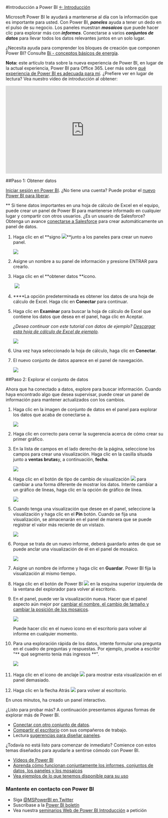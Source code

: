 <properties 
   pageTitle="Introducción a Power BI" 
   description="Introducción a Power BI" 
   services="powerbi" 
   documentationCenter="" 
   authors="v-anpasi" 
   manager="mblythe" 
   editor=""
   tags=""/>
 
<tags
   ms.service="powerbi"
   ms.devlang="NA"
   ms.topic="article"
   ms.tgt_pltfrm="NA"
   ms.workload="powerbi"
   ms.date=""
   ms.author="v-anpasi"/>

#Introducción a Power BI
[← Introducción](https://support.powerbi.com/knowledgebase/topics/63037-getting-started)

Microsoft Power BI le ayudará a mantenerse al día con la información que es importante para usted. Con Power BI, ***paneles*** ayuda a tener un dedo en el pulso de su negocio. Los paneles muestran ***mosaicos*** que puede hacer clic para explorar más con ***informes***. Conectarse a varios ***conjuntos de datos*** para llevar todos los datos relevantes juntos en un solo lugar.

¿Necesita ayuda para comprender los bloques de creación que componen Power BI? Consulte [Bi - conceptos básicos de energía](http://support.powerbi.com/knowledgebase/articles/487029-power-bi-preview-basic-concepts).

**Nota:** este artículo trata sobre la nueva experiencia de Power BI, en lugar de la actual experiencia, Power BI para Office 365. Leer más sobre [qué experiencia de Power BI es adecuada para mí](https://support.powerbi.com/knowledgebase/articles/492388). ¿Prefiere ver en lugar de lectura? Vea nuestro vídeo de introducción al obtener:

<p><span><iframe width="500" height="281" frameborder="0" data-embed-url="https://www.youtube.com/watch?v=UE001nxTKqg" allowfullscreen="" scrolling="no" src="https://cdn.embedly.com/widgets/media.html?src=https%3A%2F%2Fwww.youtube.com%2Fembed%2FUE001nxTKqg%3Fwmode%3Dtransparent%26feature%3Doembed&amp;wmode=transparent&amp;url=https%3A%2F%2Fwww.youtube.com%2Fwatch%3Fv%3DUE001nxTKqg&amp;image=https%3A%2F%2Fi.ytimg.com%2Fvi%2FUE001nxTKqg%2Fhqdefault.jpg&amp;key=92cb8bc08566453cb1d8d02838cb7b06&amp;type=text%2Fhtml&amp;schema=youtube" class="embedly-embed"></iframe></span><br></p>


##Paso 1: Obtener datos

[Iniciar sesión en Power BI](http://www.powerbi.com/). ¿No tiene una cuenta? Puede probar el [nuevo Power BI para liberar](http://www.powerbi.com/ "Pruebe gratis los nuevos Power BI").

\*\* Si tiene datos importantes en una hoja de cálculo de Excel en el equipo, puede crear un panel de Power BI para mantenerse informado en cualquier lugar y compartir con otros usuarios. ¿Es un usuario de Salesforce? Obtenga un avance [conectarse a Salesforce](http://support.powerbi.com/knowledgebase/articles/424863) para crear automáticamente un panel de datos.

1.  Haga clic en el **signo ![](media/powerbi-service-get-started/PBI_PlusIcon.png)**junto a los paneles para crear un nuevo panel.  

    ![](media/powerbi-service-get-started/gettingstart1.png)
2.  Asigne un nombre a su panel de información y presione ENTRAR para crearlo.
    
3.  Haga clic en el **obtener datos **icono. 

    ﻿ ![](media/powerbi-service-get-started/PBI_GetData.png)
4.  **﻿**La opción predeterminada es obtener los datos de una hoja de cálculo de Excel. Haga clic en **Conectar** para continuar.

5.  Haga clic en **Examinar** para buscar la hoja de cálculo de Excel que contiene los datos que desea en el panel, haga clic en Aceptar.

    *¿Desea continuar con este tutorial con datos de ejemplo? [Descargar esta hoja de cálculo de Excel de ejemplo](http://go.microsoft.com/fwlink/?LinkID=521962).*

    ![](media/powerbi-service-get-started/gettingstart2.png)
    
6.  Una vez haya seleccionado la hoja de cálculo, haga clic en **Conectar**.
7.  El nuevo conjunto de datos aparece en el panel de navegación.

    ![](media/powerbi-service-get-started/gettingstart3.png)
    

##Paso 2: Explorar el conjunto de datos

Ahora que ha conectado a datos, explore para buscar información. Cuando haya encontrado algo que desea supervisar, puede crear un panel de información para mantener actualizados con los cambios.

1.  Haga clic en la imagen de conjunto de datos en el panel para explorar los datos que acaba de conectarse a.
    
    ![](media/powerbi-service-get-started/gettingstart4.png)
2.  Haga clic en correcto para cerrar la sugerencia acerca de cómo crear su primer gráfico.
3.  En la lista de campos en el lado derecho de la página, seleccione los campos para crear una visualización. Haga clic en la casilla situada junto a **ventas brutas**y, a continuación, **fecha**.

    ![](media/powerbi-service-get-started/fields.png)
    
4.  Haga clic en el botón de tipo de cambio de visualización ![](media/powerbi-service-get-started/change-viz-icon.png) para cambiar a una forma diferente de mostrar los datos. Intente cambiar a un gráfico de líneas, haga clic en la opción de gráfico de línea.

	![](media/powerbi-service-get-started/gettingstart5.png)
5.  Cuando tenga una visualización que desee en el panel, seleccione la visualización y haga clic en el **Pin** botón. Cuando se fija una visualización, se almacenarán en el panel de manera que se puede registrar el valor más reciente de un vistazo.

    ![](media/powerbi-service-get-started/pin.png)
    
6.  Porque se trata de un nuevo informe, deberá guardarlo antes de que se puede anclar una visualización de él en el panel de mosaico.

    ![](media/powerbi-service-get-started/PBI_GetStartSaveB4Pin.png)
    
7.  Asigne un nombre de informe y haga clic en **Guardar**. Power BI fija la visualización al mismo tiempo.
8.  Haga clic en el botón de Power BI ![](media/powerbi-service-get-started/PBI_WaffleIcon.png) en la esquina superior izquierda de la ventana del explorador para volver al escritorio. 

9.  En el panel, puede ver la visualización nueva. Hacer que el panel aspecto aún mejor por [cambiar el nombre, el cambio de tamaño y cambiar la posición de los mosaicos](http://support.powerbi.com/knowledgebase/articles/424878).

    ![](media/powerbi-service-get-started/gettingstart6.png)
    
    Puede hacer clic en el nuevo icono en el escritorio para volver al informe en cualquier momento.
    
10. Para una exploración rápida de los datos, intente formular una pregunta en el cuadro de preguntas y respuestas. Por ejemplo, pruebe a escribir "\*\* qué segmento tenía más ingresos \*\*".

    ﻿![](media/powerbi-service-get-started/PBI_GetStartQnA.png)
11. Haga clic en el icono de anclaje ![](media/powerbi-service-get-started/PBI_PinIcon.png) para mostrar esta visualización en el panel demasiado.
12. Haga clic en la flecha Atrás ![](media/powerbi-service-get-started/PBI_QABackArrow.png) para volver al escritorio.

En unos minutos, ha creado un panel interactivo.

¿Listo para probar más? A continuación presentamos algunas formas de explorar más de Power BI.

-   [Conectar con otro conjunto de datos](https://powerbi.uservoice.com/knowledgebase/articles/434354).
-   [Compartir el escritorio](http://support.powerbi.com/knowledgebase/articles/431008-share-a-dashboard) con sus compañeros de trabajo.
-   Lectura [sugerencias para diseñar paneles](http://support.powerbi.com/knowledgebase/articles/433616-tips-for-designing-a-great-dashboard).

¿Todavía no está listo para comenzar de inmediato? Comience con estos temas diseñados para ayudarle a sentirse cómodo con Power BI.

-   [Vídeos de Power BI](http://support.powerbi.com/knowledgebase/articles/475702-power-bi-preview-videos)
-   [Aprenda cómo funcionan conjuntamente los informes, conjuntos de datos, los paneles y los mosaicos](http://support.powerbi.com/knowledgebase/articles/487029-power-bi-preview-basic-concepts)
-   [Vea ejemplos de lo que tenemos disponible para su uso](http://support.powerbi.com/knowledgebase/articles/471112-sample-datasets)

### Mantente en contacto con Power BI

-   Siga [@MSPowerBI en Twitter](https://twitter.com/mspowerbi)
-   Suscríbase a la [Power BI boletín](http://www.microsoft.com/en-us/powerBI/newsletter.aspx)
-   Vea nuestra [seminarios Web de Power BI Introducción](http://www.microsoft.com/en-us/powerBI/webinars.aspx) a petición